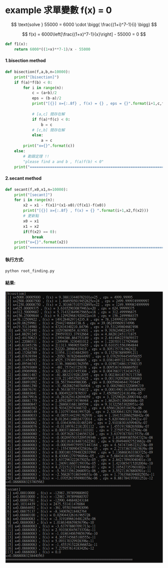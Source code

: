 #  example 求單變數 f(x) = 0


$$
\text{solve } 55000 = 6000 \cdot \bigg( \frac{(1+i)^7-1}{i} \bigg)
$$

$$
f(x) = 6000\left[\frac{(1+x)^7-1}{x}\right] - 55000 = 0
$$

```python
def f1(x):
    return 6000*((1+x)**7-1)/x - 55000
```

#### 1.bisection method

```python
def bisection(f,a,b,n=10000):
	print("[bisection]")
	if f(a)*f(b) < 0:
		for i in range(n):
			c = (a+b)/2
			eps = (b-a)/2
			print("[{}] x={:.8f} , f(x) = {} , eps = {}".format(i+1,c,f(c),eps))
			
			# [a,c] 間存在解
			if f(a)*f(c) < 0:
				b = c
			# [c,b] 間存在解
			else:
				a = c
		print("x={}".format(c)) 
	else:
		# 勘跟定理 !! 
		"please find a and b , f(a)f(b) < 0"
	print("====================================================================")
```

#### 2.secant method

```python
def secant(f,x0,x1,n=10000):
	print("[secant]")
	for i in range(n):
		x2 = x1 - f(x1)*(x1-x0)/(f(x1)-f(x0))
		print("[{}] x={:.8f} , f(x) = {} ".format(i+1,x2,f(x2)))
		# 更新點
		x0 = x1
		x1 = x2
		if(f(x2) == 0):
			break
	print("x={}".format(x2)) 
	print("=====================================================================")
```

#### 執行方式:

```shell
python root_finding.py
```

#### 結果:

![](result.png)







